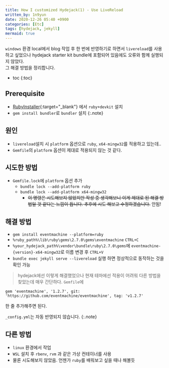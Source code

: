 ```yaml
---
title: How I customized Hydejack(1) - Use LiveReload
written_by: 1n9yun
date: 2020-12-26 05:40 +0900
categories: [Etc]
tags: [hydejack, jekyll]
mermaid: true
---
```


`windows` 환경 local에서 blog 작업 후 한 번에 반영하기로 하면서 `livereload`를 사용하고 싶었으나 hydejack starter kit bundle에 포함되어 있음에도 오류와 함께 실행되지 않았다.  
  그 해결 방법을 정리합니다.

* toc
{:toc}

## Prerequisite
* [RubyInstaller](https://rubyinstaller.org/downloads/){:target="_blank"} 에서 `ruby+devkit` 설치  
* `gem install bundler`로 `bundler` 설치
{:.note}

## 원인

* `livereload`설치 시 `platform` 옵션으로 `ruby`, `x64-mingw32`를 적용하고 있는데..
* `Gemfile`의 `platform` 옵션이 제대로 적용되지 않는 것 같다.

## 시도한 방법
* `Gemfile.lock`에 `platform` 옵션 추가
  * `bundle lock --add-platform ruby`
  * `bundle lock --add-platform x64-mingw32`  
    * ~~이 명령은 시도해보지 않았지만 작성 중 생각해보니 이게 제대로 된 해결 방법일 것 같다는 느낌이 듭니다. 추후에 시도 해보고 수정하겠습니다.~~ 안됨!

## 해결 방법
* `gem install eventmachine --platform=ruby`
* `%ruby_path%\lib\ruby\gems\2.7.0\gems\eventmachine` `CTRL+C`
* `%your_hydejack_path%\vendor\bundle\ruby\2.7.0\gems`에 `eventmachine-{version}-x64-mingw32`로 이름 변경 후 `CTRL+V`
* `bundle exec jekyll serve --livereload` 실행 하면 정상적으로 동작하는 것을 확인 가능

> hydejack에선 이렇게 해결했었으나 현재 테마에선 적용이 어려워 다른 방법을 찾았는데 매우 간단하다.
> `Gemfile`에 
  ```
  gem 'eventmachine', '1.2.7', git: 'https://github.com/eventmachine/eventmachine', tag: 'v1.2.7'
  ```
  한 줄 추가해주면 된다.

`_config.yml`는 자동 반영되지 않습니다.
{:.note}

## 다른 방법
* `linux` 환경에서 작업
* `WSL` 설치 후 `rbenv`, `rvm` 과 같은 가상 컨테이너를 사용
* 물론 시도해보지 않았음. 언젠가 `ruby`를 배워보고 싶을 때나 해볼듯